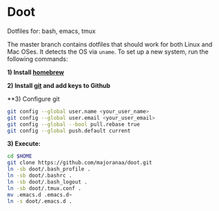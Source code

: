 Doot
=========

Dotfiles for: bash, emacs, tmux

The master branch contains dotfiles that should work for both Linux and Mac OSes. It detects the OS
via `uname`. To set up a new system, run the following commands:

**1) Install [homebrew](https://brew.sh)**

**2) Install [git](http://git-scm.com/downloads) and add keys to Github**

**3) Configure git
```sh
git config --global user.name <your_user_name>
git config --global user.email <your_user_email>
git config --global --bool pull.rebase true
git config --global push.default current
```

**3) Execute:**
```sh
cd $HOME
git clone https://github.com/majoranaa/doot.git
ln -sb doot/.bash_profile .
ln -sb doot/.bashrc .
ln -sb doot/.bash_logout .
ln -sb doot/.tmux.conf .
mv .emacs.d .emacs.d~
ln -s doot/.emacs.d .
```